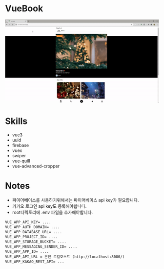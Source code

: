 # VueBook

![동작화면](src/assets/동작화면.gif)

# Skills

- vue3
- uuid
- firebase
- vuex
- swiper
- vue-quill
- vue-advanced-cropper

# Notes

- 파이어베이스를 사용하기위해서는 파이어베이스 api key가 필요합니다.
- 카카오 로그인 api key도 등록해야합니다.
- root디렉토리에 .env 파일을 추가해야합니다.

```
VUE_APP_API_KEY= ....
VUE_APP_AUTH_DOMAIN= ....
VUE_APP_DATABASE_URL= ....
VUE_APP_PROJECT_ID= ....
VUE_APP_STORAGE_BUCKET= ....
VUE_APP_MESSAGING_SENDER_ID= ....
VUE_APP_APP_ID= ....
VUE_APP_API_URL = 본인 로컬호스트 (http://localhost:8080/)
VUE_APP_KAKAO_REST_API= ...
```
